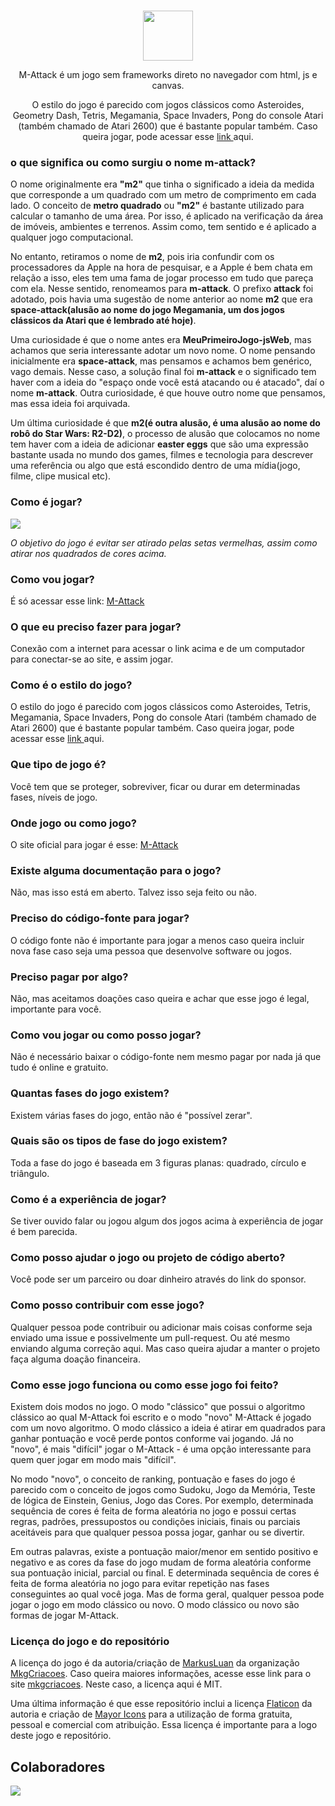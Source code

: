 <br/>

<p align="center">
  <img src="https://cdn-icons-png.flaticon.com/512/5442/5442086.png" width="80px"/>
</p>

<p align="center">
  M-Attack é um jogo sem frameworks direto no navegador com html, js e canvas. 
</p>

<p align="center">
  O estilo do jogo é parecido com jogos clássicos como Asteroides, Geometry Dash, Tetris, Megamania, Space Invaders, Pong do console Atari (também chamado de Atari 2600) que é bastante popular também. Caso queira jogar, pode acessar esse <a href="https://mkgcriacoes.com.br/games/M-Attack"> link </a> aqui.
</p>

### o que significa ou como surgiu o nome m-attack? 
O nome originalmente era **"m2"** que tinha o significado a ideia da medida que corresponde a um quadrado com um metro de comprimento em cada lado. O conceito de **metro quadrado** ou **"m2"** é bastante utilizado para calcular o tamanho de uma área. Por isso, é aplicado na verificação da área de imóveis, ambientes e terrenos. Assim como, tem sentido e é aplicado a qualquer jogo computacional. 

No entanto, retiramos o nome de **m2**, pois iria confundir com os processadores da Apple na hora de pesquisar, e a Apple é bem chata em relação a isso, eles tem uma fama de jogar processo em tudo que pareça com ela. Nesse sentido, renomeamos para **m-attack**. O prefixo **attack** foi adotado, pois havia uma sugestão de nome anterior ao nome **m2** que era **space-attack(alusão ao nome do jogo Megamania, um dos jogos clássicos da Atari que é lembrado até hoje)**.

Uma curiosidade é que o nome antes era **MeuPrimeiroJogo-jsWeb**, mas achamos que seria interessante adotar um novo nome. O nome pensando inicialmente era **space-attack**, mas pensamos e achamos bem genérico, vago demais. Nesse caso, a solução final foi **m-attack** e o significado tem haver com a ideia do "espaço onde você está atacando ou é atacado", daí o nome **m-attack**. Outra curiosidade, é que houve outro nome que pensamos, mas essa ideia foi arquivada.

Um última curiosidade é que **m2(é outra alusão, é uma alusão ao nome do robô do Star Wars: R2-D2)**, o processo de alusão que colocamos no nome tem haver com a ideia de adicionar **easter eggs** que são uma expressão bastante usada no mundo dos games, filmes e tecnologia para descrever uma referência ou algo que está escondido dentro de uma mídia(jogo, filme, clipe musical etc).

### Como é jogar?
<img src="https://user-images.githubusercontent.com/120995695/219826073-2af4d064-f632-4cb3-8a4e-b119ed48a93b.png"/>

*O objetivo do jogo é evitar ser atirado pelas setas vermelhas, assim como atirar nos quadrados de cores acima.*

### Como vou jogar?
É só acessar esse link: [M-Attack](https://mkgcriacoes.com.br/games/M-Attack)

### O que eu preciso fazer para jogar?
Conexão com a internet para acessar o link acima e de um computador para conectar-se ao site, e assim jogar.

### Como é o estilo do jogo?
O estilo do jogo é parecido com jogos clássicos como Asteroides, Tetris, Megamania, Space Invaders, Pong do console Atari (também chamado de Atari 2600) que é bastante popular também. Caso queira jogar, pode acessar esse <a href="https://mkgcriacoes.com.br/games/M-Attack"> link </a> aqui. 

### Que tipo de jogo é?
Você tem que se proteger, sobreviver, ficar ou durar em determinadas fases, níveis de jogo. 

### Onde jogo ou como jogo? 
O site oficial para jogar é esse: [M-Attack](https://mkgcriacoes.com.br/games/M-Attack)

### Existe alguma documentação para o jogo?
Não, mas isso está em aberto. Talvez isso seja feito ou não.

### Preciso do código-fonte para jogar? 
O código fonte não é importante para jogar a menos caso queira incluir nova fase caso seja uma pessoa que desenvolve software ou jogos.

### Preciso pagar por algo?
Não, mas aceitamos doações caso queira e achar que esse jogo é legal, importante para você.

### Como vou jogar ou como posso jogar?
Não é necessário baixar o código-fonte nem mesmo pagar por nada já que tudo é online e gratuito. 

### Quantas fases do jogo existem?
Existem várias fases do jogo, então não é "possível zerar".

### Quais são os tipos de fase do jogo existem?
Toda a fase do jogo é baseada em 3 figuras planas: quadrado, círculo e triângulo.

### Como é a experiência de jogar?
Se tiver ouvido falar ou jogou algum dos jogos acima à experiência de jogar é bem parecida.

### Como posso ajudar o jogo ou projeto de código aberto?
Você pode ser um parceiro ou doar dinheiro através do link do sponsor.

### Como posso contribuir com esse jogo?
Qualquer pessoa pode contribuir ou adicionar mais coisas conforme seja enviado uma issue e possivelmente um pull-request. Ou até mesmo enviando alguma correção aqui.
Mas caso queira ajudar a manter o projeto faça alguma doação financeira.

### Como esse jogo funciona ou como esse jogo foi feito?
Existem dois modos no jogo. O modo "clássico" que possui o algoritmo clássico ao qual M-Attack foi escrito e o modo "novo" M-Attack é jogado com um novo algoritmo. O modo clássico a ideia é atirar em quadrados para ganhar pontuação e você perde pontos conforme vai jogando. Já no "novo", é mais "difícil" jogar o M-Attack - é uma opção interessante para quem quer jogar em modo mais "difícil". 

No modo "novo", o conceito de ranking, pontuação e fases do jogo é parecido com o conceito de jogos como Sudoku, Jogo da Memória, Teste de lógica de Einstein, Genius, Jogo das Cores. Por exemplo, determinada sequência de cores é feita de forma aleatória no jogo e possui certas regras, padrões, pressupostos ou condições iniciais, finais ou parciais aceitáveis para que qualquer pessoa possa jogar, ganhar ou se divertir. 

Em outras palavras, existe a pontuação maior/menor em sentido positivo e negativo e as cores da fase do jogo mudam de forma aleatória conforme sua pontuação inicial, parcial ou final. E determinada sequência de cores é feita de forma aleatória no jogo para evitar repetição nas fases conseguintes ao qual você joga. Mas de forma geral, qualquer pessoa pode jogar o jogo em modo clássico ou novo. O modo clássico ou novo são formas de jogar M-Attack. 

### Licença do jogo e do repositório
A licença do jogo é da autoria/criação de [MarkusLuan](https://github.com/MarkusLuan) da organização [MkgCriacoes](https://github.com/MkgCriacoes/). Caso queira maiores informações, acesse esse link para o site [mkgcriacoes](https://mkgcriacoes.com.br/). Neste caso, a licença aqui é MIT.

Uma última informação é que esse repositório inclui a licença [Flaticon](https://www.flaticon.com/br/icone-gratis/area_5442086) da autoria e criação de [Mayor Icons](https://www.flaticon.com/br/autores/mayor-icons) para a utilização de forma gratuita, pessoal e comercial com atribuição. Essa licença é importante para a logo deste jogo e repositório.

## Colaboradores
<a align="center" href="https://github.com/MarkusLuan/M-Attack-jsWeb/graphs/contributors">
  <img src="https://contrib.rocks/image?repo=MarkusLuan/M-Attack-jsWeb" />
</a>
